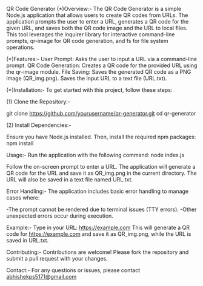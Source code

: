 QR Code Generator
(*)Overview:-
The QR Code Generator is a simple Node.js application that allows users to create QR codes from URLs. The application prompts the user to enter a URL, generates a QR code for the given URL, and saves both the QR code image and the URL to local files. This tool leverages the inquirer library for interactive command-line prompts, qr-image for QR code generation, and fs for file system operations.

(*)Features:-
User Prompt: Asks the user to input a URL via a command-line prompt.
QR Code Generation: Creates a QR code for the provided URL using the qr-image module.
File Saving:
Saves the generated QR code as a PNG image (QR_img.png).
Saves the input URL to a text file (URL.txt).

(*)Installation:-
To get started with this project, follow these steps:

(1) Clone the Repository:-

git clone https://github.com/yourusername/qr-generator.git
cd qr-generator

(2) Install Dependencies:-

Ensure you have Node.js installed. Then, install the required npm packages:
npm install

Usage:-
Run the application with the following command:
node index.js

Follow the on-screen prompt to enter a URL. The application will generate a QR code for the URL and save it as QR_img.png in the current directory. The URL will also be saved in a text file named URL.txt.

Error Handling:-
The application includes basic error handling to manage cases where:

-The prompt cannot be rendered due to terminal issues (TTY errors).
-Other unexpected errors occur during execution.

Example:-
Type in your URL: https://example.com
This will generate a QR code for https://example.com and save it as QR_img.png, while the URL is saved in URL.txt.

Contributing:-
Contributions are welcome! Please fork the repository and submit a pull request with your changes.

Contact:-
For any questions or issues, please contact abhishekps5171@gmail.com

